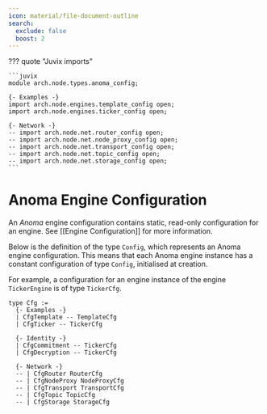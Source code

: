 ```yaml
---
icon: material/file-document-outline
search:
  exclude: false
  boost: 2
---
```


??? quote "Juvix imports"

    ```juvix
    module arch.node.types.anoma_config;

    {- Examples -}
    import arch.node.engines.template_config open;
    import arch.node.engines.ticker_config open;

    {- Network -}
    -- import arch.node.net.router_config open;
    -- import arch.node.net.node_proxy_config open;
    -- import arch.node.net.transport_config open;
    -- import arch.node.net.topic_config open;
    -- import arch.node.net.storage_config open;
    ```

# Anoma Engine Configuration

An _Anoma_ engine configuration contains static, read-only configuration for an engine.
See [[Engine Configuration]] for more information.

Below is the definition of the type `Config`,
which represents an Anoma engine configuration.
This means that each Anoma engine instance has a constant configuration of type `Config`, initialised at creation.

For example, a configuration for an engine instance
of the engine `TickerEngine` is of type `TickerCfg`.

<!-- --8<-- [start:anoma-config-type] -->
```juvix
type Cfg :=
  {- Examples -}
  | CfgTemplate -- TemplateCfg
  | CfgTicker -- TickerCfg

  {- Identity -}
  | CfgCommitment -- TickerCfg
  | CfgDecryption -- TickerCfg

  {- Network -}
  -- | CfgRouter RouterCfg
  -- | CfgNodeProxy NodeProxyCfg
  -- | CfgTransport TransportCfg
  -- | CfgTopic TopicCfg
  -- | CfgStorage StorageCfg
```
<!-- --8<-- [end:anoma-config-type] -->
